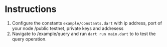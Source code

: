 # Instructions
1. Configure the constants `example/constants.dart` with ip address, port of your node /public testnet, private keys and addresess
2. Navigate to /example/query and run `dart run main.dart` to to test the query operation.
